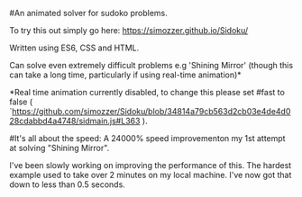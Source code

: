 #An animated solver for sudoko problems. 

To try this out simply go here: https://simozzer.github.io/Sidoku/

Written using ES6, CSS and HTML.

Can solve even extremely difficult problems e.g 'Shining Mirror' (though this can take a long time, particularly if using real-time animation)*

*Real time animation currently disabled, to change this please set #fast to false (  `https://github.com/simozzer/Sidoku/blob/34814a79cb563d2cb03e4de4d028cdabbd4a4748/sidmain.js#L363 ).


#It's all about the speed: A 24000% speed improvementon my 1st attempt at solving "Shining Mirror".

I've been slowly working on improving the performance of this.  The hardest example used to take over 2 minutes on my local machine. I've now got that down to less than 0.5 seconds.





